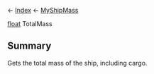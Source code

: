 ← [Index](Api-Index) ← [MyShipMass](Sandbox.ModAPI.Ingame.MyShipMass)

[float](System.Single) TotalMass

## Summary

Gets the total mass of the ship, including cargo.

